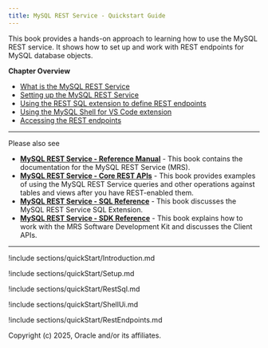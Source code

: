 ```yaml
---
title: MySQL REST Service - Quickstart Guide
---
```


This book provides a hands-on approach to learning how to use the MySQL REST service. It shows how to set up and work with REST endpoints for MySQL database objects.

__Chapter Overview__

- [What is the MySQL REST Service](#introduction)
- [Setting up the MySQL REST Service](#setup)
- [Using the REST SQL extension to define REST endpoints](#restSql)
- [Using the MySQL Shell for VS Code extension](#shellUi)
- [Accessing the REST endpoints](#restEndpoints)

---

Please also see

- __[MySQL REST Service - Reference Manual](index.html)__ - This book contains the documentation for the MySQL REST Service (MRS).
- __[MySQL REST Service - Core REST APIs](restApi.html)__ - This book provides examples of using the MySQL REST Service queries and other operations against tables and views after you have REST-enabled them.
- __[MySQL REST Service - SQL Reference](sql.html)__ - This book discusses the MySQL REST Service SQL Extension.
- __[MySQL REST Service - SDK Reference](sdk.html)__ - This book explains how to work with the MRS Software Development Kit and discusses the Client APIs.

---

!include sections/quickStart/Introduction.md

!include sections/quickStart/Setup.md

!include sections/quickStart/RestSql.md

!include sections/quickStart/ShellUi.md

!include sections/quickStart/RestEndpoints.md

Copyright (c) 2025, Oracle and/or its affiliates.
